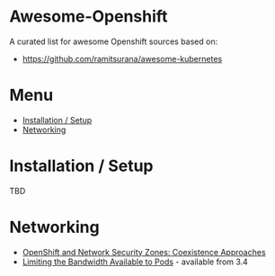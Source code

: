 Awesome-Openshift
=======================================================================

A curated list for awesome Openshift sources based on:
* https://github.com/ramitsurana/awesome-kubernetes

Menu
=======================================================================
* [Installation / Setup](#installation-or-setup)
* [Networking](#networking)


Installation / Setup
=======================================================================
TBD


Networking
=======================================================================
* [OpenShift and Network Security Zones: Coexistence Approaches](https://blog.openshift.com/openshift-and-network-security-zones-coexistence-approaches)
* [Limiting the Bandwidth Available to Pods](https://docs.openshift.com/container-platform/3.9/admin_guide/managing_pods.html#admin-guide-manage-pods-limit-bandwidth) - available from 3.4
